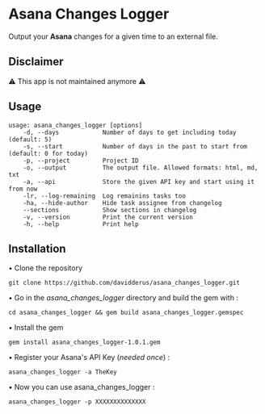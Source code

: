 # Asana Changes Logger

Output your **Asana** changes for a given time to an external file.

## Disclaimer

⚠️ This app is not maintained anymore ⚠️

## Usage

```
usage: asana_changes_logger [options]
    -d, --days            Number of days to get including today (default: 5)
    -s, --start           Number of days in the past to start from (default: 0 for today)
    -p, --project         Project ID
    -o, --output          The output file. Allowed formats: html, md, txt
    -a, --api             Store the given API key and start using it from now
    -lr, --log-remaining  Log remainins tasks too
    -ha, --hide-author    Hide task assignee from changelog
    --sections            Show sections in changelog
    -v, --version         Print the current version
    -h, --help            Print help
```

## Installation

• Clone the repository

``git clone https://github.com/davidderus/asana_changes_logger.git``

• Go in the *asana_changes_logger* directory and build the gem with :

``cd asana_changes_logger && gem build asana_changes_logger.gemspec``

• Install the gem

``gem install asana_changes_logger-1.0.1.gem``

• Register your Asana's API Key (*needed once*) :

``asana_changes_logger -a TheKey``

• Now you can use asana_changes_logger :

``asana_changes_logger -p XXXXXXXXXXXXXX``

